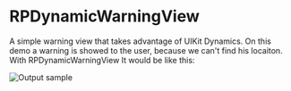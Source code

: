 RPDynamicWarningView
====================

A simple warning view that takes advantage of UIKit Dynamics. On this demo a warning is showed to the user, because we can't find his locaiton. With RPDynamicWarningView
It would be like this:

![Output sample](https://github.com/RuiAAPeres/RPDynamicWarningView/blob/master/demo.gif)

